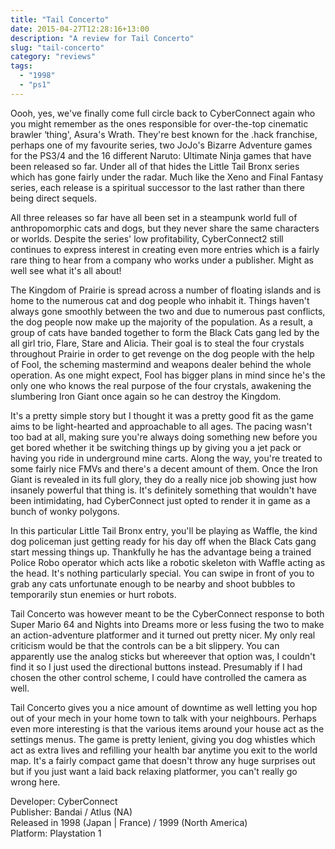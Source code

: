 ```yaml
---
title: "Tail Concerto"
date: 2015-04-27T12:28:16+13:00
description: "A review for Tail Concerto"
slug: "tail-concerto"
category: "reviews"
tags:
  - "1998"
  - "ps1"
---
```


Oooh, yes, we've finally come full circle back to CyberConnect again who you might remember as the ones responsible for over-the-top cinematic brawler ‘thing', Asura's Wrath. They're best known for the .hack franchise, perhaps one of my favourite series, two JoJo's Bizarre Adventure games for the PS3/4 and the 16 different Naruto: Ultimate Ninja games that have been released so far. Under all of that hides the Little Tail Bronx series which has gone fairly under the radar. Much like the Xeno and Final Fantasy series, each release is a spiritual successor to the last rather than there being direct sequels.

All three releases so far have all been set in a steampunk world full of anthropomorphic cats and dogs, but they never share the same characters or worlds. Despite the series' low profitability, CyberConnect2 still continues to express interest in creating even more entries which is a fairly rare thing to hear from a company who works under a publisher. Might as well see what it's all about!

The Kingdom of Prairie is spread across a number of floating islands and is home to the numerous cat and dog people who inhabit it. Things haven't always gone smoothly between the two and due to numerous past conflicts, the dog people now make up the majority of the population. As a result, a group of cats have banded together to form the Black Cats gang led by the all girl trio, Flare, Stare and Alicia. Their goal is to steal the four crystals throughout Prairie in order to get revenge on the dog people with the help of Fool, the scheming mastermind and weapons dealer behind the whole operation. As one might expect, Fool has bigger plans in mind since he's the only one who knows the real purpose of the four crystals, awakening the slumbering Iron Giant once again so he can destroy the Kingdom.

It's a pretty simple story but I thought it was a pretty good fit as the game aims to be light-hearted and approachable to all ages. The pacing wasn't too bad at all, making sure you're always doing something new before you get bored whether it be switching things up by giving you a jet pack or having you ride in underground mine carts. Along the way, you're treated to some fairly nice FMVs and there's a decent amount of them. Once the Iron Giant is revealed in its full glory, they do a really nice job showing just how insanely powerful that thing is. It's definitely something that wouldn't have been intimidating, had CyberConnect just opted to render it in game as a bunch of wonky polygons.

In this particular Little Tail Bronx entry, you'll be playing as Waffle, the kind dog policeman just getting ready for his day off when the Black Cats gang start messing things up. Thankfully he has the advantage being a trained Police Robo operator which acts like a robotic skeleton with Waffle acting as the head. It's nothing particularly special. You can swipe in front of you to grab any cats unfortunate enough to be nearby and shoot bubbles to temporarily stun enemies or hurt robots.

Tail Concerto was however meant to be the CyberConnect response to both Super Mario 64 and Nights into Dreams more or less fusing the two to make an action-adventure platformer and it turned out pretty nicer. My only real criticism would be that the controls can be a bit slippery. You can apparently use the analog sticks but whereever that option was, I couldn't find it so I just used the directional buttons instead. Presumably if I had chosen the other control scheme, I could have controlled the camera as well.

Tail Concerto gives you a nice amount of downtime as well letting you hop out of your mech in your home town to talk with your neighbours. Perhaps even more interesting is that the various items around your house act as the settings menus. The game is pretty lenient, giving you dog whistles which act as extra lives and refilling your health bar anytime you exit to the world map. It's a fairly compact game that doesn't throw any huge surprises out but if you just want a laid back relaxing platformer, you can't really go wrong here.

Developer: CyberConnect \
Publisher: Bandai / Atlus (NA) \
Released in 1998 (Japan | France) / 1999 (North America) \
Platform: Playstation 1
